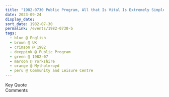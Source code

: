 ```yaml
---
title: "1982-0730 Public Program, All that Is Vital Is Extremely Simple, Community and Leisure Centre, Caldene Avenue, Mytholmroyd, Yorkshire, UK"
date: 2023-09-24
display_date: 
sort_date: 1982-07-30
permalink: /events/1982-0730-b
tags:
  - blue @ English
  - brown @ UK
  - crimson @ 1982
  - deeppink @ Public Program
  - green @ 1982-07
  - maroon @ Yorkshire
  - orange @ Mytholmroyd
  - peru @ Community and Leisure Centre
---
```


<wave-list>
  <list-title color="green" width="75">Key Quote</list-title>
  <list-item color="BlanchedAlmond"  width="200"></list-item>
  <list-item color="Lavender"></list-item>
  <list-item color="BlanchedAlmond"></list-item>
</wave-list>

<br>

<wave-list>
  <list-title color="green" width="75">Comments</list-title>
  <list-item color="BlanchedAlmond"  width="200"></list-item>
  <list-item color="Lavender"></list-item>
  <list-item color="BlanchedAlmond"></list-item>
</wave-list>